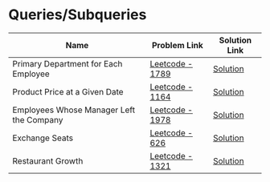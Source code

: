# Queries/Subqueries


| Name       | Problem Link                       | Solution Link                     |
|--------------------|------------------------------------|-----------------------------------|
| Primary Department for Each Employee         | [Leetcode - 1789](https://leetcode.com/problems/primary-department-for-each-employee/description/)                | [Solution](https://github.com/moinhameed27/Database/blob/main/Queries/Subqueries/Primary%20Department%20for%20Each%20Employee.sql)              |
| Product Price at a Given Date         | [Leetcode - 1164](https://leetcode.com/problems/product-price-at-a-given-date/description/)                | [Solution](https://github.com/moinhameed27/Database/blob/main/Queries/Subqueries/Product%20Price%20at%20a%20Given%20Date.sql)              |
| Employees Whose Manager Left the Company         | [Leetcode - 1978](https://leetcode.com/problems/employees-whose-manager-left-the-company/description/)                | [Solution](https://github.com/moinhameed27/Database/blob/main/Queries/Subqueries/Employees%20Whose%20Manager%20Left%20the%20Company.sql)              |
| Exchange Seats         | [Leetcode - 626](https://leetcode.com/problems/exchange-seats/description/)                | [Solution](https://github.com/moinhameed27/Database/blob/main/Queries/Subqueries/Exchange%20Seats.sql)              |
| Restaurant Growth         | [Leetcode - 1321](https://leetcode.com/problems/restaurant-growth/description/)                | [Solution](https://github.com/moinhameed27/Database/blob/main/Queries/Subqueries/Restaurant%20Growth.sql)              |
